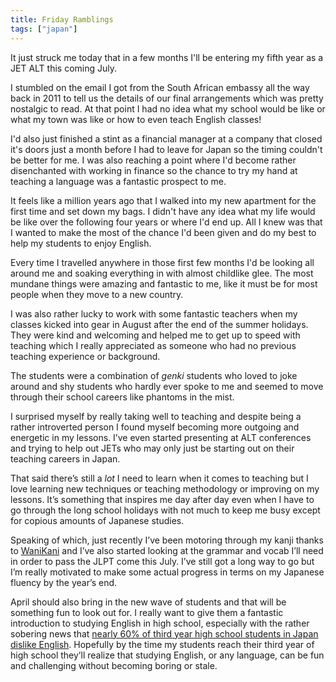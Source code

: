 ```yaml
---
title: Friday Ramblings
tags: ["japan"]
---
```

It just struck me today that in a few months I'll be entering my fifth year as a JET ALT this coming July.

I stumbled on the email I got from the South African embassy all the way back in 2011 to tell us the details of our final arrangements which was pretty nostalgic to read. At that point I had no idea what my school would be like or what my town was like or how to even teach English classes!

I'd also just finished a stint as a financial manager at a company that closed it's doors just a month before I had to leave for Japan so the timing couldn't be better for me. I was also reaching a point where I'd become rather disenchanted with working in finance so the chance to try my hand at teaching a language was a fantastic prospect to me.

It feels like a million years ago that I walked into my new apartment for the first time and set down my bags. I didn't have any idea what my life would be like over the following four years or where I'd end up. All I knew was that I wanted to make the most of the chance I'd been given and do my best to help my students to enjoy English.

Every time I travelled anywhere in those first few months I'd be looking all around me and soaking everything in with almost childlike glee. The most mundane things were amazing and fantastic to me, like it must be for most people when they move to a new country.

I was also rather lucky to work with some fantastic teachers when my classes kicked into gear in August after the end of the summer holidays. They were kind and welcoming and helped me to get up to speed with teaching which I really appreciated as someone who had no previous teaching experience or background.

The students were a combination of _genki_ students who loved to joke around and shy students who hardly ever spoke to me and seemed to move through their school careers like phantoms in the mist.

I surprised myself by really taking well to teaching and despite being a rather introverted person I found myself becoming more outgoing and energetic in my lessons. I’ve even started presenting at ALT conferences and trying to help out JETs who may only just be starting out on their teaching careers in Japan.

That said there’s still a _lot_ I need to learn when it comes to teaching but I love learning new techniques or teaching methodology or improving on my lessons. It’s something that inspires me day after day even when I have to go through the long school holidays with not much to keep me busy except for copious amounts of Japanese studies.

Speaking of which, just recently I’ve been motoring through my kanji thanks to [WaniKani][1] and I’ve also started looking at the grammar and vocab I’ll need in order to pass the JLPT come this July. I’ve still got a long way to go but I’m really motivated to make some actual progress in terms on my Japanese fluency by the year’s end.

April should also bring in the new wave of students and that will be something fun to look out for. I really want to give them a fantastic introduction to studying English in high school, especially with the rather sobering news that [nearly 60% of third year high school students in Japan dislike English][2]. Hopefully by the time my students reach their third year of high school they’ll realize that studying English, or any language, can be fun and challenging without becoming boring or stale.

 [1]: http://www.wanikani.com "WaniKani"
 [2]: http://www.japantimes.co.jp/news/2015/03/17/national/high-school-students-struggle-with-speaking-writing-english/ "The Japan News"

